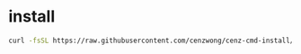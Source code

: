# install

```sh
curl -fsSL https://raw.githubusercontent.com/cenzwong/cenz-cmd-install/master/jupyterhub/install.sh | sh
```
